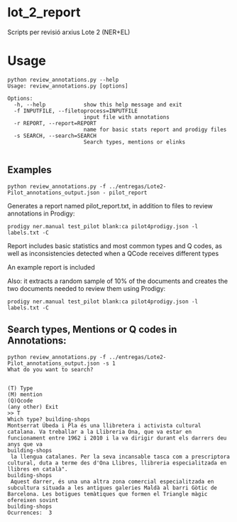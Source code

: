 # lot_2_report
Scripts per revisió arxius Lote 2 (NER+EL)

# Usage


```
python review_annotations.py --help
Usage: review_annotations.py [options]

Options:
  -h, --help            show this help message and exit
  -f INPUTFILE, --filetoprocess=INPUTFILE
                        input file with annotations
  -r REPORT, --report=REPORT
                        name for basic stats report and prodigy files
  -s SEARCH, --search=SEARCH
                        Search types, mentions or elinks
                        
```

## Examples

```
python review_annotations.py -f ../entregas/Lote2-Pilot_annotations_output.json - pilot_report
```

Generates a report named pilot_report.txt, in addition to files to review annotations in Prodigy:

```
prodigy ner.manual test_pilot blank:ca pilot4prodigy.json -l labels.txt -C

```
Report includes basic statistics and  most common types and Q codes, as well as inconsistencies detected when a QCode receives different types

An example report is included

Also: it extracts a random sample of 10% of the documents and creates the two documents needed to review them using Prodigy:



```
prodigy ner.manual test_pilot blank:ca pilot4prodigy.json -l labels.txt -C
```

## Search types, Mentions or Q codes in Annotations:

```
python review_annotations.py -f ../entregas/Lote2-Pilot_annotations_output.json -s 1
What do you want to search?


(T) Type
(M) mention
(Q)Qcode
(any other) Exit
>> T
Which type? building-shops
Montserrat Úbeda i Pla és una llibretera i activista cultural catalana. Va treballar a la Llibreria Ona, que va estar en funcionament entre 1962 i 2010 i la va dirigir durant els darrers deu anys que va 
building-shops
 la llengua catalanes. Per la seva incansable tasca com a prescriptora cultural, duta a terme des d'Ona Llibres, llibreria especialitzada en llibres en català".
building-shops
 Aquest darrer, és una una altra zona comercial especialitzada en subcultura situada a les antigues galeries Maldà al barri Gòtic de Barcelona. Les botigues temàtiques que formen el Triangle màgic ofereixen sovint 
building-shops
Ocurrences:  3

```

